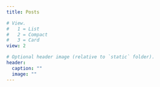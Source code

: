 ```yaml
---
title: Posts

# View.
#   1 = List
#   2 = Compact
#   3 = Card
view: 2

# Optional header image (relative to `static` folder).
header:
  caption: ""
  image: ""
---
```

